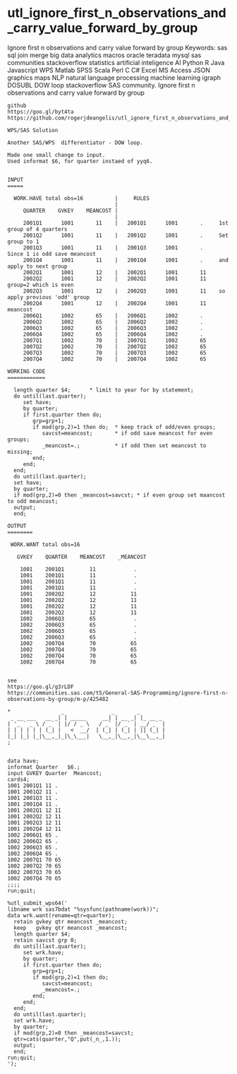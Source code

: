 # utl_ignore_first_n_observations_and_carry_value_forward_by_group
Ignore first n observations and carry value forward  by group Keywords: sas sql join merge big data analytics macros oracle teradata mysql sas communities stackoverflow statistics artificial inteligence AI Python R Java Javascript WPS Matlab SPSS Scala Perl C C# Excel MS Access JSON graphics maps NLP natural language processing machine learning igraph DOSUBL DOW loop stackoverflow SAS community.
    Ignore first n observations and carry value forward  by group

    github
    https://goo.gl/byt4ta
    https://github.com/rogerjdeangelis/utl_ignore_first_n_observations_and_carry_value_forward_by_group

    WPS/SAS Solution

    Another SAS/WPS  differentiator - DOW loop.

    Made one small change to input.
    Used informat $6, for quarter instaed of yyq6.


    INPUT
    =====

      WORK.HAVE total obs=16          |     RULES
                                      |
         QUARTER    GVKEY    MEANCOST |
                                      |
         2001Q1      1001       11    |   2001Q1      1001       .     1st group of 4 quarters
         2001Q2      1001       11    |   2001Q2      1001       .     Set group to 1
         2001Q3      1001       11    |   2001Q3      1001       .     Since 1 is odd save meancost
         2001Q4      1001       11    |   2001Q4      1001       .     and apply to next group
         2002Q1      1001       12    |   2002Q1      1001       11
         2002Q2      1001       12    |   2002Q2      1001       11    group=2 which is even
         2002Q3      1001       12    |   2002Q3      1001       11    so apply previous 'odd' group
         2002Q4      1001       12    |   2002Q4      1001       11    meancost
         2006Q1      1002       65    |   2006Q1      1002       .
         2006Q2      1002       65    |   2006Q2      1002       .
         2006Q3      1002       65    |   2006Q3      1002       .
         2006Q4      1002       65    |   2006Q4      1002       .
         2007Q1      1002       70    |   2007Q1      1002       65
         2007Q2      1002       70    |   2007Q2      1002       65
         2007Q3      1002       70    |   2007Q3      1002       65
         2007Q4      1002       70    |   2007Q4      1002       65

    WORKING CODE
    ============

      length quarter $4;      * limit to year for by statement;
      do until(last.quarter);
         set have;
         by quarter;
         if first.quarter then do;
            grp=grp+1;
            if mod(grp,2)=1 then do;  * keep track of odd/even groups;
               savcst=meancost;       * if odd save meancost for even groups;
               _meancost=.;           * if odd then set meancost to missing;
            end;
         end;
      end;
      do until(last.quarter);
      set have;
      by quarter;
      if mod(grp,2)=0 then _meancost=savcst; * if even group set maancost to odd meancost;
      output;
      end;

    OUTPUT
    ========

     WORK.WANT total obs=16

       GVKEY    QUARTER    MEANCOST    _MEANCOST

        1001    2001Q1        11            .
        1001    2001Q1        11            .
        1001    2001Q1        11            .
        1001    2001Q1        11            .
        1001    2002Q2        12           11
        1001    2002Q2        12           11
        1001    2002Q2        12           11
        1001    2002Q2        12           11
        1002    2006Q3        65            .
        1002    2006Q3        65            .
        1002    2006Q3        65            .
        1002    2006Q3        65            .
        1002    2007Q4        70           65
        1002    2007Q4        70           65
        1002    2007Q4        70           65
        1002    2007Q4        70           65


    see
    https://goo.gl/g3rLDF
    https://communities.sas.com/t5/General-SAS-Programming/ignore-first-n-observations-by-group/m-p/425482

    *                _               _       _
     _ __ ___   __ _| | _____     __| | __ _| |_ __ _
    | '_ ` _ \ / _` | |/ / _ \   / _` |/ _` | __/ _` |
    | | | | | | (_| |   <  __/  | (_| | (_| | || (_| |
    |_| |_| |_|\__,_|_|\_\___|   \__,_|\__,_|\__\__,_|
    ;


    data have;
    informat Quarter   $6.;
    input GVKEY Quarter  Meancost;
    cards4;
    1001 2001Q1 11 .
    1001 2001Q2 11 .
    1001 2001Q3 11 .
    1001 2001Q4 11 .
    1001 2002Q1 12 11
    1001 2002Q2 12 11
    1001 2002Q3 12 11
    1001 2002Q4 12 11
    1002 2006Q1 65 .
    1002 2006Q2 65 .
    1002 2006Q3 65 .
    1002 2006Q4 65 .
    1002 2007Q1 70 65
    1002 2007Q2 70 65
    1002 2007Q3 70 65
    1002 2007Q4 70 65
    ;;;;
    run;quit;

    %utl_submit_wps64('
    libname wrk sas7bdat "%sysfunc(pathname(work))";
    data wrk.want(rename=qtr=quarter);
      retain gvkey qtr meancost _meancost;
      keep   gvkey qtr meancost _meancost;
      length quarter $4;
      retain savcst grp 0;
      do until(last.quarter);
         set wrk.have;
         by quarter;
         if first.quarter then do;
            grp=grp+1;
            if mod(grp,2)=1 then do;
               savcst=meancost;
               _meancost=.;
            end;
         end;
      end;
      do until(last.quarter);
      set wrk.have;
      by quarter;
      if mod(grp,2)=0 then _meancost=savcst;
      qtr=cats(quarter,"Q",put(_n_,1.));
      output;
      end;
    run;quit;
    ');

